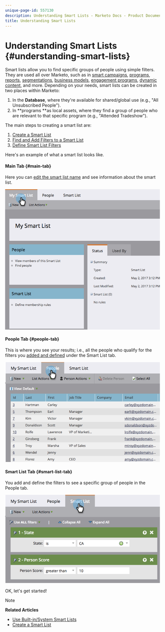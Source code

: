 ```yaml
---
unique-page-id: 557130
description: Understanding Smart Lists - Marketo Docs - Product Documentation
title: Understanding Smart Lists
---
```


# Understanding Smart Lists {#understanding-smart-lists}

Smart lists allow you to find specific groups of people using simple filters. They are used all over Marketo, such as in [smart campaigns](http://docs.marketo.com/display/docs/smart+campaigns), [programs](http://docs.marketo.com/display/docs/programs), [reports](http://docs.marketo.com/display/docs/basic+reporting), [segmentations](http://docs.marketo.com/display/docs/segmentation+and+snippets), [business models](http://docs.marketo.com/display/docs/revenue+cycle+models), [engagement programs](http://docs.marketo.com/display/docs/drip+nurturing), [dynamic content](http://docs.marketo.com/display/docs/segmentation+and+snippets), and more. Depending on your needs, smart lists can be created in two places within Marketo:

1. In the **Database**, where they're available for shared/global use (e.g., "All Unsubscribed People").
1. In **programs **as local assets, where they find a group of people who are relevant to that specific program (e.g., "Attended Tradeshow").

The main steps to creating a smart list are:

1. [Create a Smart List](creating-a-smart-list/create-a-smart-list.md)
1. [Find and Add Filters to a Smart List](creating-a-smart-list/find-and-add-filters-to-a-smart-list.md)
1. [Define Smart List Filters](creating-a-smart-list/define-smart-list-filters.md)

Here's an example of what a smart list looks like.

#### Main Tab {#main-tab}

Here you can [edit the smart list name](../../../product-docs/core-marketo-concepts/miscellaneous/rename-a-marketo-asset.md) and see information about the smart list.

![](assets/smartlist.png)

#### People Tab {#people-tab}

This is where you see your results; i.e., all the people who qualify for the filters you [added and defined](creating-a-smart-list/find-and-add-filters-to-a-smart-list.md) under the Smart List tab.

![](assets/smartlist-people.png)

#### Smart List Tab {#smart-list-tab}

You add and define the filters to see a specific group of people in the People tab.

![](assets/smartlist-filters.png)

OK, let's get started!

>[!NOTE]
>
>**Related Articles**
>
>* [Use Built-in/System Smart Lists](using-smart-lists/use-built-in-system-smart-lists.md)
>* [Create a Smart List](creating-a-smart-list/create-a-smart-list.md)
>


